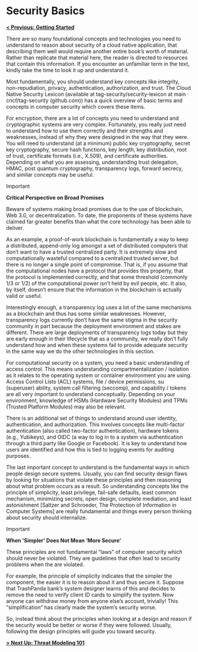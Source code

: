 # Security Basics

**[< Previous: Getting Started](../getting-started.md)**

There are so many foundational concepts and technologies you need to understand to reason about security of a cloud native application, that describing them well would require another entire book’s worth of material. Rather than replicate that material here, the reader is directed to resources that contain this information. If you encounter an unfamiliar term in the text, kindly take the time to look it up and understand it.

Most fundamentally, you should understand key concepts like integrity, non-repudiation, privacy, authentication, authorization, and trust. The Cloud Native Security Lexicon (available at tag-security/security-lexicon at main · cncf/tag-security (github.com)) has a quick overview of basic terms and concepts in computer security which covers these items.

For encryption, there are a lot of concepts you need to understand and cryptographic systems are very complex. Fortunately, you really just need to understand how to use them correctly and their strengths and weaknesses, instead of why they were designed in the way that they were. You will need to understand (at a minimum) public key cryptography, secret key cryptography, secure hash functions, key length, key distribution, root of trust, certificate formats (i.e., X.509), and certificate authorities. Depending on what you are assessing, understanding trust delegation, HMAC, post quantum cryptography, transparency logs, forward secrecy, and similar concepts may be useful.

>[!IMPORTANT]
> **Critical Perspective on Broad Promises**
>
> Beware of systems making broad promises due to the use of blockchain, Web 3.0, or decentralization. To date, the proponents of these systems have claimed far greater benefits than what the core technology has been able to deliver.

As an example, a proof-of-work blockchain is fundamentally a way to keep a distributed, append-only log amongst a set of distributed computers that don’t want to have a trusted centralized party. It is extremely slow and computationally wasteful compared to a centralized trusted server, but there is no longer a single point of compromise. That is, if you assume that the computational nodes have a protocol that provides this property, that the protocol is implemented correctly, and that some threshold (commonly 1/3 or 1/2) of the computational power isn’t held by evil people, etc. It also, by itself, doesn’t ensure that the information in the blockchain is actually valid or useful.

Interestingly enough, a transparency log uses a lot of the same mechanisms as a blockchain and thus has some similar weaknesses. However, transparency logs currently don’t have the same stigma in the security community in part because the deployment environment and stakes are different. There are large deployments of transparency logs today but they are early enough in their lifecycle that as a community, we really don’t fully understand how and when these systems fail to provide adequate security in the same way we do the other technologies in this section.

For computational security on a system, you need a basic understanding of access control. This means understanding compartmentalization / isolation as it relates to the operating system or container environment you are using. Access Control Lists (ACL) systems, file / device permissions, su (superuser) ability, system call filtering (seccomp), and capability / tokens are all very important to understand conceptually. Depending on your environment, knowledge of HSMs (Hardware Security Modules) and TPMs (Trusted Platform Modules) may also be relevant.

There is an additional set of things to understand around user identity, authentication, and authorization. This involves concepts like multi-factor authentication (also called two-factor authentication), hardware tokens (e.g., Yubikeys), and OIDC (a way to log in to a system via authentication through a third party like Google or Facebook). It is key to understand how users are identified and how this is tied to logging events for auditing purposes.

The last important concept to understand is the fundamental ways in which people design secure systems. Usually, you can find security design flaws by looking for situations that violate these principles and then reasoning about what problem occurs as a result. So understanding concepts like the principle of simplicity, least privilege, fail-safe defaults, least common mechanism, minimizing secrets, open design, complete mediation, and least astonishment [Saltzer and Schroeder, The Protection of Information in Computer Systems] are really fundamental and things every person thinking about security should internalize.

> [!IMPORTANT]
> **When 'Simpler' Does Not Mean ‘More Secure’**
>
> These principles are not fundamental “laws” of computer security which should never be violated. They are guidelines that often lead to security problems when the are violated.

For example, the principle of simplicity indicates that the simpler the component, the easier it is to reason about it and thus secure it. Suppose that TrashPanda bank’s system designer learns of this and decides to remove the need to verify client ID cards to simplify the system. Now anyone can withdraw money from anyone else’s account, trivially! This “simplification” has clearly made the system’s security worse.

So, instead think about the principles when looking at a design and reason if the security would be better or worse if they were followed. Usually, following the design principles will guide you toward security.

**[> Next Up: Threat Modeling 101](./threat-modelling-101.md)**
